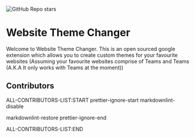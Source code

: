 ![GitHub Repo stars](https://img.shields.io/github/stars/Owen7000/Website-Theme-Changer-Google-Extension?style=plastic)
# Website Theme Changer

Welcome to Website Theme Changer. 
This is an open sourced google extension which allows you to create custom themes for your favourite websites (Assuming your favourite websites comprise of Teams and Teams (A.K.A It only works with Teams at the moment))

## Contributors

ALL-CONTRIBUTORS-LIST:START 
prettier-ignore-start 
markdownlint-disable 

markdownlint-restore 
prettier-ignore-end 

ALL-CONTRIBUTORS-LIST:END
